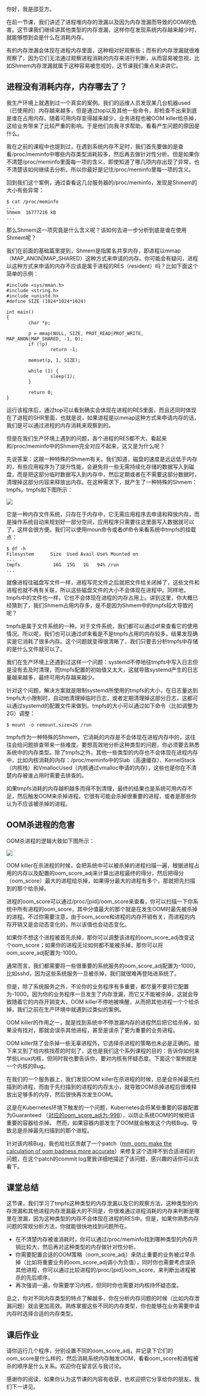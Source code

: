 你好，我是邵亚方。

在前一节课，我们讲述了进程堆内存的泄漏以及因为内存泄漏而导致的OOM的危害。这节课我们继续讲其他类型的内存泄漏，这样你在发现系统内存越来越少时，就能够想到会是什么在消耗内存。

有的内存泄漏会体现在进程内存里面，这种相对好观察些；而有的内存泄漏就很难观察了，因为它们无法通过观察进程消耗的内存来进行判断，从而容易被忽视，比如Shmem内存泄漏就属于这种容易被忽视的，这节课我们重点来讲讲它。

## 进程没有消耗内存，内存哪去了？

我生产环境上就遇到过一个真实的案例。我们的运维人员发现某几台机器used（已使用的）内存越来越多，但是通过top以及其他一些命令，却检查不出来到底是谁在占用内存。随着可用内存变得越来越少，业务进程也被OOM killer给杀掉，这给业务带来了比较严重的影响。于是他们向我寻求帮助，看看产生问题的原因是什么。

我在之前的课程中也提到过，在遇到系统内存不足时，我们首先要做的是查看/proc/meminfo中哪些内存类型消耗较多，然后再去做针对性分析。但是如果你不清楚/proc/meminfo里面每一项的含义，即使知道了哪几项内存出现了异常，也不清楚该如何继续去分析。所以你最好是记住/proc/meminfo里每一项的含义。

回到我们这个案例，通过查看这几台服务器的/proc/meminfo，发现是Shmem的大小有些异常：

```
$ cat /proc/meminfo
...
Shmem  16777216 kB
...
```

那么Shmem这一项究竟是什么含义呢？该如何去进一步分析到底是谁在使用Shmem呢？

我们在前面的基础篇里提到，Shmem是指匿名共享内存，即进程以mmap（MAP\_ANON|MAP\_SHARED）这种方式来申请的内存。你可能会有疑问，进程以这种方式来申请的内存不应该是属于进程的RES（resident）吗？比如下面这个简单的示例：

```
#include <sys/mman.h>
#include <string.h>
#include <unistd.h>
#define SIZE (1024*1024*1024)

int main()
{
        char *p; 

        p = mmap(NULL, SIZE, PROT_READ|PROT_WRITE, MAP_ANON|MAP_SHARED, -1, 0);
        if (!p)
                return -1; 

        memset(p, 1, SIZE);

        while (1) {
                sleep(1);
        }   

        return 0;
}
```

运行该程序后，通过top可以看到确实会体现在进程的RES里面，而且还同时体现在了进程的SHR里面，也就是说，如果进程是以mmap这种方式来申请内存的话，我们是可以通过进程的内存消耗来观察到的。

但是在我们生产环境上遇到的问题，各个进程的RES都不大，看起来和/proc/meminfo中的Shmem完全对应不起来，这又是为什么呢？

先说答案：这跟一种特殊的Shmem有关。我们知道，磁盘的速度是远远低于内存的，有些应用程序为了提升性能，会避免将一些无需持续化存储的数据写入到磁盘，而是把这部分临时数据写入到内存中，然后定期或者在不需要这部分数据时，清理掉这部分内容来释放出内存。在这种需求下，就产生了一种特殊的Shmem：tmpfs。tmpfs如下图所示：

![](https://static001.geekbang.org/resource/image/24/eb/248b083e0c263b096c66f8078e3a3aeb.jpg?wh=2800%2A1065)

它是一种内存文件系统，只存在于内存中，它无需应用程序去申请和释放内存，而是操作系统自动来规划好一部分空间，应用程序只需要往这里面写入数据就可以了，这样会很方便。我们可以使用moun命令或者df命令来看系统中tmpfs的挂载点：

```
$ df -h
Filesystem      Size  Used Avail Use% Mounted on
...
tmpfs            16G  15G   1G   94% /run
...
```

就像进程往磁盘写文件一样，进程写完文件之后就把文件给关闭掉了，这些文件和进程也就不再有关联，所以这些磁盘文件的大小不会体现在进程中。同样地，tmpfs中的文件也一样，它也不会体现在进程的内存占用上。讲到这里，你大概已经猜到了，我们Shmem占用内存多，是不是因为Shmem中的tmpfs较大导致的呢？

tmpfs是属于文件系统的一种。对于文件系统，我们都可以通过df来查看它的使用情况。所以呢，我们也可以通过df来看是不是tmpfs占用的内存较多，结果发现确实是它消耗了很多内存。这个问题就变得很清晰了，我们只要去分析tmpfs中存储的是什么文件就可以了。

我们在生产环境上还遇到过这样一个问题：systemd不停地往tmpfs中写入日志但是没有去及时清理，而tmpfs配置的初始值又太大，这就导致systemd产生的日志量越来越多，最终可用内存越来越少。

针对这个问题，解决方案就是限制systemd所使用的tmpfs的大小，在日志量达到tmpfs大小限制时，自动地清理掉临时日志，或者定期清理掉这部分日志，这都可以通过systemd的配置文件来做到。tmpfs的大小可以通过如下命令（比如调整为2G）调整：

```
$ mount -o remount,size=2G /run
```

tmpfs作为一种特殊的Shmem，它消耗的内存是不会体现在进程内存中的，这往往会给问题排查带来一些难度。要想高效地分析这种类型的问题，你必须要去熟悉系统中的内存类型。除了tmpfs之外，其他一些类型的内存也不会体现在进程内存中，比如内核消耗的内存：/proc/meminfo中的Slab（高速缓存）、KernelStack（内核栈）和VmallocUsed（内核通过vmalloc申请的内存），这些也是你在不清楚内存被谁占用时需要去排查的。

如果tmpfs消耗的内存越积越多而得不到清理，最终的结果也是系统可用内存不足，然后触发OOM来杀掉进程。它很有可能会杀掉很重要的进程，或者是那些你认为不应该被杀掉的进程。

## OOM杀进程的危害

OOM杀进程的逻辑大致如下图所示：

![](https://static001.geekbang.org/resource/image/15/ee/150863953f090f09179e87814322a5ee.jpg?wh=3766%2A2545)

OOM killer在杀进程的时候，会把系统中可以被杀掉的进程扫描一遍，根据进程占用的内存以及配置的oom\_score\_adj来计算出进程最终的得分，然后把得分（oom\_score）最大的进程给杀掉，如果得分最大的进程有多个，那就把先扫描到的那个给杀掉。

进程的oom\_score可以通过/proc/\[pid]/oom\_score来查看，你可以扫描一下你系统中所有进程的oom\_score，其中分值最大的那个就是在发生OOM时最先被杀掉的进程。不过你需要注意，由于oom\_score和进程的内存开销有关，而进程的内存开销又是会动态变化的，所以该值也会动态变化。

如果你不想这个进程被首先杀掉，那你可以调整该进程的oom\_score\_adj改变这个oom\_score；如果你的进程无论如何都不能被杀掉，那你可以将oom\_score\_adj配置为-1000。

通常而言，我们都需要将一些很重要的系统服务的oom\_score\_adj配置为-1000，比如sshd，因为这些系统服务一旦被杀掉，我们就很难再登陆进系统了。

但是，除了系统服务之外，不论你的业务程序有多重要，都尽量不要将它配置为-1000。因为你的业务程序一旦发生了内存泄漏，而它又不能被杀掉，这就会导致随着它的内存开销变大，OOM killer不停地被唤醒，从而把其他进程一个个给杀掉，我们之前在生产环境中就遇到过类似的案例。

OOM killer的作用之一，就是找到系统中不停泄漏内存的进程然后把它给杀掉，如果没有找对，那就会误杀其他进程，甚至是误杀了更为重要的业务进程。

OOM killer除了会杀掉一些无辜进程外，它选择杀进程的策略也未必是正确的。接下来又到了给内核找茬的时刻了，这也是我们这个系列课程的目的：告诉你如何来学些Linux内核，但同时我也要告诉你，要对内核有怀疑态度。下面这个案例就是一个内核的Bug。

在我们的一个服务器上，我们发现OOM killer在杀进程的时候，总是会杀掉最先扫描到的进程，而由于先扫描到的进程的内存太小，就导致OOM杀掉进程后很难释放出足够多的内存，然后很快再次发生OOM。

这是在Kubernetes环境下触发的一个问题，Kubernetes会将某些重要的容器配置为Guaranteed （[对应的oom\_score\_adj为-998](https://kubernetes.io/docs/tasks/administer-cluster/out-of-resource/)），以防止系统OOM的时候把该重要的容器给杀掉。 然而，如果容器内部发生了OOM就会触发这个内核Bug，导致总是杀掉最先扫描到的那个进程。

针对该内核Bug，我也给社区贡献了一个patch（[mm, oom: make the calculation of oom badness more accurate](https://git.kernel.org/pub/scm/linux/kernel/git/torvalds/linux.git/commit/?id=9066e5cfb73cdbcdbb49e87999482ab615e9fc76)）来修复这个选择不到合适进程的问题，在这个patch的commit log里我详细地描述了该问题，感兴趣的话你可以去看下。

## 课堂总结

这节课，我们学习了tmpfs这种类型的内存泄漏以及它的观察方法，这种类型的内存泄漏和其他进程内存泄漏最大的不同是，你很难通过进程消耗的内存来判断是哪里在泄漏，因为这种类型的内存不会体现在进程的RES中。但是，如果你熟悉内存问题的常规分析方法，你就能很快地找到问题所在。

- 在不清楚内存被谁消耗时，你可以通过/proc/meminfo找到哪种类型的内存开销比较大，然后再对这种类型的内存做针对性分析。
- 你需要配置合适的OOM策略（oom\_score\_adj）来防止重要的业务被过早杀掉（比如将重要业务的oom\_score\_adj调小为负值），同时你也需要考虑误杀其他进程，你可以通过比较进程的/proc/\[pid]/oom\_score，来判断出进程被杀的先后顺序。
- 再次强调一遍，你需要学习内核，但同时你也需要对内核持怀疑态度。

总之，你对不同内存类型的特点了解越多，你在分析内存问题的时候（比如内存泄漏问题）就会更加高效。熟练掌握这些不同的内存类型，你也能够在业务需要申请内存时选择合适的内存类型。

## 课后作业

请你运行几个程序，分别设置不同的oom\_score\_adj，并记录下它们的oom\_score是什么样的，然后消耗系统内存触发OOM，看看oom\_score和进程被杀的顺序是什么关系。欢迎你在留言区与我讨论。

感谢你的阅读，如果你认为这节课的内容有收获，也欢迎把它分享给你的朋友，我们下一讲见。